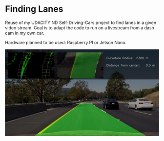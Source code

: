 # Finding Lanes

Reuse of my UDACITY ND Self-Driving-Cars project to find lanes in a given video stream.
Goal is to adapt the code to run on a livestream from a dash cam in my own car.

Hardware planned to be used: Raspberry PI or Jetson Nano.

![alt text](output_images/test6.jpg "Sample of processed still image")

